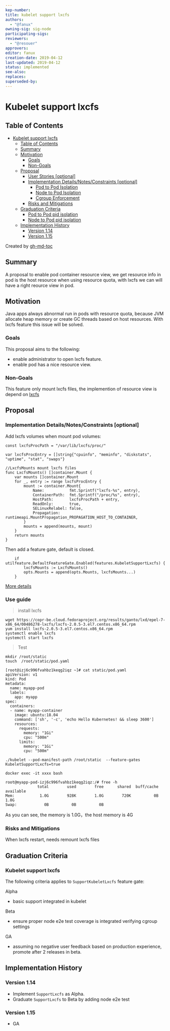 ```yaml
---
kep-number: 
title: kubelet support lxcfs
authors:
  - "@fanux"
owning-sig: sig-node
participating-sigs:
reviewers:
  - "@resouer"
approvers:
editor: fanux
creation-date: 2019-04-12
last-updated: 2019-04-12
status: implemented
see-also: 
replaces: 
superseded-by:
---
```


# Kubelet support lxcfs

## Table of Contents


   * [Kubelet support lxcfs](#lxcfs)
      * [Table of Contents](#table-of-contents)
      * [Summary](#summary)
      * [Motivation](#motivation)
         * [Goals](#goals)
         * [Non-Goals](#non-goals)
      * [Proposal](#proposal)
         * [User Stories [optional]](#user-stories-optional)
         * [Implementation Details/Notes/Constraints [optional]](#implementation-detailsnotesconstraints-optional)
            * [Pod to Pod Isolation](#pod-to-pod-isolation)
            * [Node to Pod Isolation](#node-to-pod-isolation)
            * [Cgroup Enforcement](#cgroup-enforcement)
         * [Risks and Mitigations](#risks-and-mitigations)
      * [Graduation Criteria](#graduation-criteria)
         * [Pod to Pod pid isolation](#pod-to-pod-pid-isolation)
         * [Node to Pod pid isolation](#node-to-pod-pid-isolation)
      * [Implementation History](#implementation-history)
         * [Version 1.14](#version-114)
         * [Version 1.15](#version-115)

Created by [gh-md-toc](https://github.com/ekalinin/github-markdown-toc)

## Summary

A proposal to enable pod container resource view, we get resource info in pod
is the host resource when using resource quota, with lxcfs we can will have a
right reource view in pod.

## Motivation

Java apps always abnormal run in pods with resource quota, because JVM allocate
heap memory or create GC threads based on host resources. With lxcfs feature this
issue will be solved.

### Goals

This proposal aims to the following:
- enable administrator to open lxcfs feature.
- enable pod has a nice resource view.

### Non-Goals

This feature only mount lxcfs files, the implemention of resource view is depend on [lxcfs](https://github.com/lxc/lxcfs)

## Proposal

### Implementation Details/Notes/Constraints [optional]

Add lxcfs volumes when mount pod volumes:
```
const lxcfsProcPath = "/var/lib/lxcfs/proc/"

var lxcfsProcEntry = []string{"cpuinfo", "meminfo", "diskstats", "uptime", "stat", "swaps"}

//LxcfsMounts mount lxcfs files
func LxcfsMounts() []container.Mount {
	var mounts []container.Mount
	for _, entry := range lxcfsProcEntry {
		mount := container.Mount{
			Name:           fmt.Sprintf("lxcfs-%s", entry),
			ContainerPath:  fmt.Sprintf("/proc/%s", entry),
			HostPath:       lxcfsProcPath + entry,
			ReadOnly:       true,
			SELinuxRelabel: false,
			Propagation:    runtimeapi.MountPropagation_PROPAGATION_HOST_TO_CONTAINER,
		}
		mounts = append(mounts, mount)
	}
	return mounts
}
```

Then add a feature gate, default is closed.
```
	if utilfeature.DefaultFeatureGate.Enabled(features.KubeletSupportLxcfs) {
		lxcfsMounts := LxcfsMounts()
		opts.Mounts = append(opts.Mounts, lxcfsMounts...)
	}
```
[More details](https://github.com/kubernetes/kubernetes/pull/75475)

### Use guide

> install lxcfs 

```
wget https://copr-be.cloud.fedoraproject.org/results/ganto/lxd/epel-7-x86_64/00486278-lxcfs/lxcfs-2.0.5-3.el7.centos.x86_64.rpm
yum install lxcfs-2.0.5-3.el7.centos.x86_64.rpm 
systemctl enable lxcfs
systemctl start lxcfs
```

> Test 

```
mkdir /root/static
touch  /root/static/pod.yaml
```

```
[root@izj6c996fvahbz1keqg2iqz ~]# cat static/pod.yaml 
apiVersion: v1
kind: Pod
metadata:
  name: myapp-pod
  labels:
    app: myapp
spec:
  containers:
  - name: myapp-container
    image: ubuntu:18.04
    command: ['sh', '-c', 'echo Hello Kubernetes! && sleep 3600']
    resources:
      requests:
        memory: "1Gi"
        cpu: "500m"
      limits:
        memory: "1Gi"
        cpu: "500m"
```

```
./kubelet --pod-manifest-path /root/static  --feature-gates KubeletSupportLxcfs=true
```

```
docker exec -it xxxx bash

root@myapp-pod-izj6c996fvahbz1keqg2iqz:/# free -h
              total        used        free      shared  buff/cache   available
Mem:           1.0G        928K        1.0G        720K          0B        1.0G
Swap:            0B          0B          0B
```
As you can see, the memory is 1.0G，the host memory is 4G

### Risks and Mitigations

When lxcfs restart, needs remount lxcfs files

## Graduation Criteria

### Kubelet support lxcfs

The following criteria applies to `SupportKubeletLxcfs` feature gate:

Alpha
- basic support integrated in kubelet

Beta
- ensure proper node e2e test coverage is integrated verifying cgroup settings

GA
- assuming no negative user feedback based on production experience, promote
  after 2 releases in beta.

## Implementation History

### Version 1.14

- Implement `SupportLxcfs` as Alpha.
- Graduate `SupportLxcfs` to Beta by adding node e2e test
  
### Version 1.15

- GA

